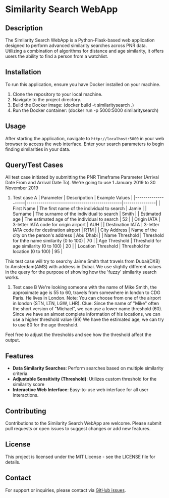 # Similarity Search WebApp

## Description
The Similarity Search WebApp is a Python-Flask-based web application designed to perform advanced similarity searches across PNR data. Utilizing a combination of algorithms for distance and age similarity, it offers users the ability to find a person from a watchlist.

## Installation
To run this application, ensure you have Docker installed on your machine.

1. Clone the repository to your local machine.
2. Navigate to the project directory.
3. Build the Docker image: (docker build -t similaritysearch .)
4. Run the Docker container: (docker run -p 5000:5000 similaritysearch)


## Usage
After starting the application, navigate to `http://localhost:5000` in your web browser to access the web interface. Enter your search parameters to begin finding similarities in your data.

## Query/Test Cases
All test case initiated by submitting the PNR Timeframe Parameter (Arrival Date From and Arrival Date To). We're going to use 1 January 2019 to 30 November 2019

1. Test case A
| Parameter          | Descripotion                                  | Example Values |
|--------------------|-----------------------------------------------|----------------|
| First Name         | The first name of the individual to search    | Jamie          |
| Surname            | The surname of the individual to search       | Smith          |
| Estimated age      | The estimated age of the individual to search | 52             |
| Origin IATA        | 3-letter IATA code for origin airport         | AUH            |
| Destination IATA   | 3-letter IATA code for destination airport    | RTM            |
| City Address       | Name of the city on the person's address      | Abu Dhabi      |
| Name Threshold     | Threshold for thhe name similarity (0 to 100) | 70             |
| Age Threshold      | Threshold for age similarity (0 to 100)       | 20             |
| Location Threshold | Threshold for location (0 to 100)             | 95             |

This test case will try to searchy Jaime Smith that travels from Dubai(DXB) to Amsterdam(AMS) with address in Dubai. We use slightly different values in the query for the purpose of showing how the 'fuzzy' similarity search works.

1. Test case B
We're looking someone with the name of Mike Smith, the approximate age is 55 to 60, travels from somewhere in london to CDG Paris. He lives in London.
Note: You can choose from one of the airport in london (STN, LTN, LGW, LHR).
Clue: Since the name of "Mike" often the short version of "Michael", we can use a lower name threshold (60). 
Since we have an almost complete information of his locations, we can use a higher threshold value (99)
We have the estimated age, we can try to use 80 for the age threshold.

Feel free to adjust the thresholds and see how the threshold affect the output.



## Features
- **Data Similarity Searches**: Perform searches based on multiple similarity criteria.
- **Adjustable Sensitivity (Threshold)**: Utilizes custom threshold for the similarity score
- **Interactive Web Interface**: Easy-to-use web interface for all user interactions.

## Contributing
Contributions to the Similarity Search WebApp are welcome. Please submit pull requests or open issues to suggest changes or add new features.

## License
This project is licensed under the MIT License - see the LICENSE file for details.

## Contact
For support or inquiries, please contact via [GitHub issues](https://github.com/fafadlian).


